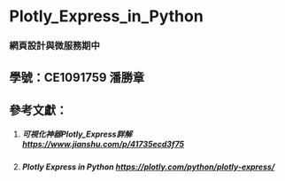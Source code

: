 # Plotly_Express_in_Python
### 網頁設計與微服務期中
## 學號：CE1091759 潘勝章


## 參考文獻：
1. ##### 可視化神器Plotly_Express詳解 <https://www.jianshu.com/p/41735ecd3f75>
2. ##### Plotly Express in Python <https://plotly.com/python/plotly-express/>

